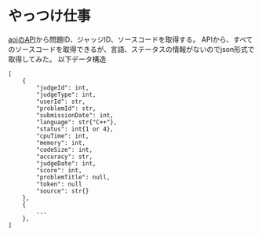 # やっつけ仕事

[aojのAPI](http://judge.u-aizu.ac.jp/onlinejudge/)から問題ID、ジャッジID、ソースコードを取得する。
APIから、すべてのソースコードを取得できるが、言語、ステータスの情報がないのでjson形式で取得してみた。
以下データ構造
```
[
    {
        "judgeId": int,
        "judgeType": int,
        "userId": str,
        "problemId": str,
        "submissionDate": int,
        "language": str{"C++"},
        "status": int{1 or 4},
        "cpuTime": int,
        "memory": int,
        "codeSize": int,
        "accuracy": str,
        "judgeDate": int,
        "score": int,
        "problemTitle": null,
        "token": null
        "source": str{}
    },
    {
        ...
    },
]
```